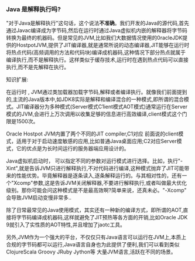 ### Java 是解释执行吗?

"对于Java是解释执行"这句话，这个说法**不准确**。我们开发的Java的源代码,首先通过Javac编译成为字节码,然后在运行时通过Java虚拟机内嵌的解释器将字节码转换为最终的机器码。但是常见的JVM,比如我们大数据情况使用的0racleJDK提供的HostpotJVM,提供了JIT编译器,就是通常所说的动态编译器,JIT能够在运行时将热点代码(高频调用的方法和代码块)编译成机器码,这种情况下部分热点就属于编译执行,而不是解释执行。这样类似于缓存技术,运行时在遇到热点代码可以直接执行,而不是先解释在执行。

知识扩展:

在运行时 , JVM通过类加载器加载字节码,解释或者编译执行。就像我们前面提到的,主流的Java版本中,如JDK8实际是解释和编译混合的一种模式,即所谓的混合模式。JIT编译器分为多种模式(Server模式C1ient模式AOT模式)通常运行在Server模式的JVM,会进行上万次调用以收集足够的信息进行高效编译,client模式这个门限是1500次。

Oracle Hostpot JVM内置了两个不同的JIT compiler,C1对应 前面说的client模式，适用于对于启动速度敏感的应用,比如普通Java桌面应用;C2对应Server模式，它的优点是为长时间运行的服务器端应用设计的。

Java虚拟机启动时， 可以指定不同的参数对运行模式进行选择。比如，执行"-Xint",就是告诉JVM只进行解释执行,不对代码进行编译,这种模式抛弃了JIT可能带来的性能优势。毕竟解释器是逐条读入,逐条解释运行的。与其相对性的，还有一个"Xcomp"参数,这是告诉JVM关闭解释器,不要进行解释执行,或者叫做最大优化级别。那你可能会问这种模式是不是最高效啊?简单来说，还真未必。"-Xcomp" 会导致JVM启动变慢非常多..

除了日常最常见的Java使用模式，其实还有一种新的编译方式，即所谓的AOT,直接将字节码编译成机器码,这样就避免了JIT预热等各方面的开销,比如Oracle JDK 9就引入了实性质的AOT特性,并且增加了jaotc工具。

另外,JVM作为一个强大的平台，不仅仅只有Java语言可以运行在JVM上,本质上合规的字节码都可以运行,Java语言自身也为此提供了便利,我们可以看到类似ClojureScala Groovy JRuby Jython等 大量JVM语言,活跃在不同的场景。